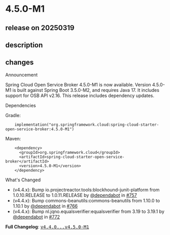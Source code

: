 # 4.5.0-M1

## release on 20250319

## description

## changes

Announcement

Spring Cloud Open Service Broker 4.5.0-M1 is now available. Version 4.5.0-M1 is built against Spring Boot 3.5.0-M2, and requires Java 17. It includes support for OSB API v2.16. This release includes dependency updates.

Dependencies

Gradle:

        implementation("org.springframework.cloud:spring-cloud-starter-open-service-broker:4.5.0-M1")

Maven:

        <dependency>
          <groupId>org.springframework.cloud</groupId>
          <artifactId>spring-cloud-starter-open-service-broker</artifactId>
          <version>4.5.0-M1</version>
        </dependency>

What's Changed

* (v4.4.x): Bump io.projectreactor.tools:blockhound-junit-platform from 1.0.10.RELEASE to 1.0.11.RELEASE by <a class="user-mention notranslate" data-hovercard-type="organization" data-hovercard-url="/orgs/dependabot/hovercard" data-octo-click="hovercard-link-click" data-octo-dimensions="link_type:self" href="https://github.com/dependabot">@dependabot</a> in <a class="issue-link js-issue-link" data-error-text="Failed to load title" data-id="2847234522" data-permission-text="Title is private" data-url="https://github.com/spring-cloud/spring-cloud-open-service-broker/issues/757" data-hovercard-type="pull_request" data-hovercard-url="/spring-cloud/spring-cloud-open-service-broker/pull/757/hovercard" href="https://github.com/spring-cloud/spring-cloud-open-service-broker/pull/757">#757</a>
* (v4.4.x): Bump commons-beanutils:commons-beanutils from 1.10.0 to 1.10.1 by <a class="user-mention notranslate" data-hovercard-type="organization" data-hovercard-url="/orgs/dependabot/hovercard" data-octo-click="hovercard-link-click" data-octo-dimensions="link_type:self" href="https://github.com/dependabot">@dependabot</a> in <a class="issue-link js-issue-link" data-error-text="Failed to load title" data-id="2852761463" data-permission-text="Title is private" data-url="https://github.com/spring-cloud/spring-cloud-open-service-broker/issues/766" data-hovercard-type="pull_request" data-hovercard-url="/spring-cloud/spring-cloud-open-service-broker/pull/766/hovercard" href="https://github.com/spring-cloud/spring-cloud-open-service-broker/pull/766">#766</a>
* (v4.4.x): Bump nl.jqno.equalsverifier:equalsverifier from 3.19 to 3.19.1 by <a class="user-mention notranslate" data-hovercard-type="organization" data-hovercard-url="/orgs/dependabot/hovercard" data-octo-click="hovercard-link-click" data-octo-dimensions="link_type:self" href="https://github.com/dependabot">@dependabot</a> in <a class="issue-link js-issue-link" data-error-text="Failed to load title" data-id="2859444177" data-permission-text="Title is private" data-url="https://github.com/spring-cloud/spring-cloud-open-service-broker/issues/772" data-hovercard-type="pull_request" data-hovercard-url="/spring-cloud/spring-cloud-open-service-broker/pull/772/hovercard" href="https://github.com/spring-cloud/spring-cloud-open-service-broker/pull/772">#772</a>

<strong>Full Changelog</strong>: <a class="commit-link" href="https://github.com/spring-cloud/spring-cloud-open-service-broker/compare/v4.4.0...v4.5.0-M1"><tt>v4.4.0...v4.5.0-M1</tt></a>

